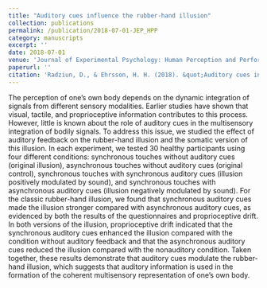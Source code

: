 ```yaml
---
title: "Auditory cues influence the rubber-hand illusion"
collection: publications
permalink: /publication/2018-07-01-JEP_HPP
category: manuscripts
excerpt: ''
date: 2018-07-01
venue: 'Journal of Experimental Psychology: Human Perception and Performance'
paperurl: ''
citation: 'Radziun, D., & Ehrsson, H. H. (2018). &quot;Auditory cues inflience the rubber-hand illusion.&quot; <i>Journal of Experimental Psychology: Human Perception and Performance,</i>. 44(7).'
---
```


The perception of one’s own body depends on the dynamic integration of signals from different sensory modalities. Earlier studies have shown that visual, tactile, and proprioceptive information contributes to this process. However, little is known about the role of auditory cues in the multisensory integration of bodily signals. To address this issue, we studied the effect of auditory feedback on the rubber-hand illusion and the somatic version of this illusion. In each experiment, we tested 30 healthy participants using four different conditions: synchronous touches without auditory cues (original illusion), asynchronous touches without auditory cues (original control), synchronous touches with synchronous auditory cues (illusion positively modulated by sound), and synchronous touches with asynchronous auditory cues (illusion negatively modulated by sound). For the classic rubber-hand illusion, we found that synchronous auditory cues made the illusion stronger compared with asynchronous auditory cues, as evidenced by both the results of the questionnaires and proprioceptive drift. In both versions of the illusion, proprioceptive drift indicated that the synchronous auditory cues enhanced the illusion compared with the condition without auditory feedback and that the asynchronous auditory cues reduced the illusion compared with the nonauditory condition. Taken together, these results demonstrate that auditory cues modulate the rubber-hand illusion, which suggests that auditory information is used in the formation of the coherent multisensory representation of one’s own body.